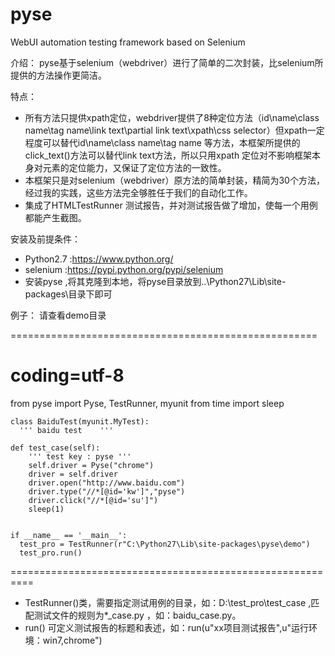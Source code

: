 # pyse
WebUI automation testing framework based on Selenium

介绍：
  pyse基于selenium（webdriver）进行了简单的二次封装，比selenium所提供的方法操作更简洁。
  
特点：
* 所有方法只提供xpath定位，webdriver提供了8种定位方法（id\name\class name\tag name\link text\partial link text\xpath\css selector）但xpath一定程度可以替代id\name\class name\tag name 等方法，本框架所提供的click_text()方法可以替代link text方法，所以只用xpath
定位对不影响框架本身对元素的定位能力，又保证了定位方法的一致性。
* 本框架只是对selenium（webdriver）原方法的简单封装，精简为30个方法，经过我的实践，这些方法完全够胜任于我们的自动化工作。
* 集成了HTMLTestRunner 测试报告，并对测试报告做了增加，使每一个用例都能产生截图。

安装及前提条件：
* Python2.7 :https://www.python.org/
* selenium  :https://pypi.python.org/pypi/selenium
* 安装pyse ,将其克隆到本地，将pyse目录放到..\Python27\Lib\site-packages\目录下即可


例子：
   请查看demo目录

=====================================================
   # coding=utf-8
   from pyse import Pyse, TestRunner, myunit
   from time import sleep


    class BaiduTest(myunit.MyTest):
      ''' baidu test    '''

    def test_case(self):
        ''' test key : pyse '''
        self.driver = Pyse("chrome")
        driver = self.driver
        driver.open("http://www.baidu.com")
        driver.type("//*[@id='kw']","pyse")
        driver.click("//*[@id='su']")
        sleep(1)


    if __name__ == '__main__':
      test_pro = TestRunner(r"C:\Python27\Lib\site-packages\pyse\demo")
      test_pro.run()
==========================================================
* TestRunner()类，需要指定测试用例的目录，如：D:\test_pro\test_case ,匹配测试文件的规则为*_case.py ，如：baidu_case.py。
* run() 可定义测试报告的标题和表述，如：run(u"xx项目测试报告",u"运行环境：win7,chrome")




